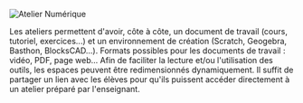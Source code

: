 ![Atelier Numérique](https://www.ateliernumerique.net/img/ateliernumerique.svg)

Les ateliers permettent d'avoir, côte à côte, un document de travail (cours, tutoriel, exercices...) et un environnement de création (Scratch, Geogebra, Basthon, BlocksCAD...). Formats possibles pour les documents de travail : vidéo, PDF, page web... Afin de faciliter la lecture et/ou l'utilisation des outils, les espaces peuvent être redimensionnés dynamiquement.
Il suffit de partager un lien avec les élèves pour qu'ils puissent accéder directement à un atelier préparé par l'enseignant.
